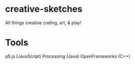 # creative-sketches
All things creative coding, art, &amp; play! 

# Tools 
p5.js (JavaScript) 
Processing (Java) 
OpenFrameworks (C++) 
